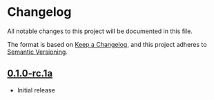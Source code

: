 # Changelog
All notable changes to this project will be documented in this file.

The format is based on [Keep a Changelog](https://keepachangelog.com/en/1.0.0/),
and this project adheres to [Semantic Versioning](https://semver.org/spec/v2.0.0.html).

## [0.1.0-rc.1a]
- Initial release

[0.1.0-rc.1a]: https://github.com/repasscloud/optechx.api.engine/releases/tag/0.1.0-rc.1a-lw
